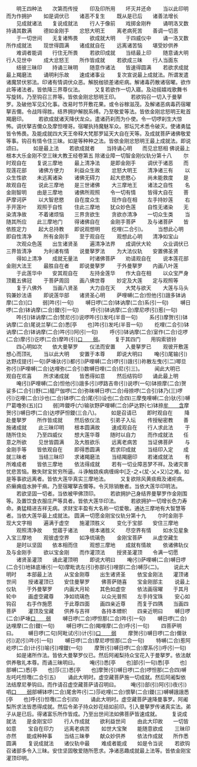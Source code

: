 <!-- { "loadSidebar": true } -->
　　明王四种法　　次第而传授
　　印及印所用　　坏灭并还命
　　当以此印明　　而为作拥护
　　如是调伏已　　诸恶不复生
　　既从是已后　　诸善法增长
　　见成就诸法　　复说成就法
　　行人于像前　　戏掷金刚杵
　　诵明洛叉数　　持诵其数满
　　德如金刚手　　忿怒大明王
　　离老病死苦　　善调一切恶
　　于一切世间　　无复诸怖畏
　　欲成就大明　　于四威仪中
　　诵一洛叉数　　所作成就法
　　现世得圆满　　诸成就自在
　　远离诸苦恼　　堪受妙供养
　　难调者能调　　行住无所畏
　　若欲印成就　　当结最上印
　　随意诵大明　　行人见世中
　　成大忿怒王　　所作皆成就
　　若欲成三昧　　行人当面东
　　结彼三昧印　　持诵三昧明
　　随意作诸法　　皆速得圆满
　　若欲求成就　　最上羯磨法
　　诵明利乐故　　速成诸事业
　　复次宣说最上成就法。所谓发遣诸魔禁伏邪法。印诸有情调伏众恶。解脱枷锁差诸疟病。解诸毒药散诸宿曜。欲作此等诸法者。皆依降三界尊仪法。
　　又复若欲作一切入寤。及动摇嬉戏歌舞书写旋转。乃至钩召三界等。皆依金刚忿怒明王印。
　　若欲钩召一切入于曼拏罗。及破他军见幻化事。改易时节开敷花果。或令谷稼滋茂。及解诸恶病毒药宿曜拏吉儞。令战阵得胜。结界拥护解脱系缚。乃至敬爱等法。皆依金刚忿怒明王毗首羯磨印。
　　若欲成就诸天降伏龙众。遣诸药刹而为仆使。令一切啰刹生大惊怖。调伏拏吉儞众及摩怛哩哥。宿曜执持魔魅军众。邪坛咒术悉令破灭。使诸勇猛皆令怖畏。及能成就四大天王帝释大梵那罗延天大自在天等。及成就菩萨诸佛敬爱等事。钩召有情令住三昧。如是等种种之法。皆依金刚忿怒明王最上成就法。即说颂曰。
　　如是最上法　　若欲成就者
　　当持诵心明　　而见忿怒相
佛说最上根本大乐金刚不空三昧大教王经卷第五
除诸业障一切智金刚仪轨分第十八
　　尔时观自在　　复说三摩地
　　最上清净法　　是即金刚手
　　调伏于诸恶　　而现莲花部
　　诸佛方便力　　利益众生故
　　忿怒大明王　　清净诸三有
　　以众生性欲　　未远离诸染
　　诸佛无碍力　　起大悲愍心
　　尚未能救度　　是故观自在
　　说此三摩地　　是三世诸佛
　　大三摩地王　　诸法之自性
　　名金刚智明　　由是三摩地
　　诸佛所观照　　令一切有情
　　皆得大自在　　菩萨摩诃萨
　　以大智悲愍　　自在度众生
　　现作自在相　　左手持妙莲
　　右手开莲叶　　观照于自性
　　住此三摩地　　犹众妙色莲
　　自性无诸染　　无染清净故
　　不着诸烦恼　　三界贪欲生
　　贪欲亦清净　　一切众生类
　　当随其所应　　此三摩地门
　　得诸佛自在　　金刚手菩萨
　　及与诸菩萨　　皆依胜定力
　　起大总持教　　即说观想明
　　纥哩(二合引)。
　　当想此心明　　即自性清净
　　所有金刚手　　至于观自在
　　观想此心明　　清净如宝山
　　次观众色莲　　出生诸贤圣
　　遍清净法界　　成调伏大轮
　　众业调伏已　　三界皆清净
　　为利诸有情　　说曼拏罗法
　　为大法仪轨　　安置佛圣贤
　　得如上清净　　成就无量法
　　时诸佛菩萨　　劝请观自在
　　说本莲花部　　金刚大法王
　　最胜自在者　　即说曼拏罗
　　于外曼拏罗　　内画八叶莲
　　于此莲华中　　安其观自在
　　左持金莲华　　作大自在相
　　以众宝严身　　顶戴五佛冠
　　于菩萨周回　　画八佛世尊
　　妙定及大莲　　定与观照等
　　复于八佛外　　当画八贤圣
　　大力自在天　　大梵与欲天
　　大莲与马头　　钩兼妙法语
　　即说莲华部　　诸贤圣心明
　　萨哩嚩(二合)怛他(引)誐多钵讷摩(二合)[口　　弱]吽(引一句)
　　嚩日啰(二合)钵讷摩(二合)系(引一句)
　　嚩日啰(二合)钵讷摩(二合)鑁(引一句)
　　呼(引)钵讷摩(二合)摩尼啰(引)惹(一句)
　　吽(引)钵讷摩(二合)赞尼(引)说啰吽(引)发吒(半音一句)
　　系(引)摩贺(引)钵讷摩(二合)尾说兰拏(二合)悉[亭　　也]吽(引)发吒(半音一句)
　　纥哩(二合引)钵讷摩(二合)钵讷摩(二合)吽(引)阿(引一句)
　　呼(引)钵讷摩(二合)室作(二合)讫啰(二合)摩(引)讫啰(二合)摩吽(引)[口　　弱](一句)。
　　复于其四门　　用钩索锁铃
　　四心明如次　　依大曼拏罗
　　仪法而安置　　入曼拏罗已
　　观彼开敷莲　　想心而顶礼
　　当以此大明　　安置于本尊
　　即说大明曰
　　唵(引)尾输(引)达野戍提(引一句)萨埵驮(引)都(引)萨哩嚩(二合)啰(引)誐(引)祢散左曳(引二)唧旦弥(引)萨哩嚩(二合)达哩弥(二合引)数嚩日哩(二合)尼(引三)。
　　闻此大明已　　观自在欢喜
　　所求诸成就　　皆悉得如意
　　然后结钩印　　诵此最上明
　　唵(引)萨哩嚩(二合)怛他(引)誐多(引)啰路吉帝(引)说啰(一句)钵捺摩(二合)贺娑多(二合引)野(二)醯尸伽啰(二合)弥昧嚩日啰(二合)母捺啰(二合引)钵乃(三)啰(引)讫哩(二合)沙也(二合)钵啰(二合)尾(引)设也(二合四)三摩曳哩嚩(二合)驮(引)嚩尸葛噜弥(五)[口　　弱]吽鑁呼(六)输驮野萨哩嚩(二合)萨达野(七)钵捺[牟　　含](二合)摩贺(引)嚩日啰(二合)达啰萨怛鑁(三合八)。
　　如是召请已　　即时观自在
　　降赴曼拏罗　　所作皆成就
　　然后依仪法　　引弟子入坛
　　传授秘密教　　善施诸成就
　　此三昧印明　　根本圆满故
　　速成观自在　　行人求此法
　　于随所住处　　乃至四威仪
　　想大莲华尊　　随时以自力
　　而作成就法　　任意之所欲
　　见世皆圆满　　及大胜欲乐
　　远离老病苦　　当证佛菩萨
　　与金刚手等　　皆依观自在
　　即得悉圆满　　若求印成就
　　当结印入定　　成就三昧者
　　当结三昧印　　求诸羯磨法
　　当结羯磨印　　若诸成就法
　　有所难成者　　皆依三摩地
　　依法得成就
　　若有一切业障恶梦不祥。及诸灾害忧悲苦恼。散失财宝贫穷所逼。斗诤触娆疾病缠绵中[乏-之+(犮-乂+又)]之难。如是等事欲远离者。皆依大莲华真实三摩地法。
　　又复欲除风黄痰癊及诸疟病。疥癞痈疽水肿干痟。乃至宿曜拏吉儞等。令灭除销散者。当依大莲华印明法。
　　若欲坚固一切者。当依被甲佛顶印。
　　若欲拥护己身结界曼拏罗作金刚围等。及置饮食衣服庄严等具者。皆依大莲华印法。
　　若欲拥护一切增长色力寿命。勇猛精进吉祥无病。求财宝丰盈有大名称一切爱敬。通达三摩地有大智慧等者。当依大莲华最上成就法。
圆满一切愿金刚宝仪轨分第十九
　　尔时金刚手　　现大文字相
　　遍满于虚空　　施灌顶胜义
　　变化于宝部　　安住三摩地
　　观照清净故　　觉寤于诸法
　　根本诸胜义　　尽空界有情
　　如水见星象　　入宝三摩地
　　观彼虚空界　　如净琉璃色
　　金刚宝菩萨　　从虚空藏生
　　是时以坚固　　依本相而住
　　观想三摩地　　成就有情故
　　依诸佛轨仪　　及与金刚手
　　欲以宝金刚　　而作灌顶法
　　授贤圣灌顶　　令满一切愿
　　诸贤圣灌顶　　诵此灌顶明
　　即说大明曰
　　唵(引)萨哩嚩(二合)嚩日啰(二合引)地钵底埵(引一句)摩毗诜左(引)弥部(引)哩部(二合)嚩莎(二)。
　　说此大明时　　本部最上法
　　从宝金刚尊　　出生诸贤圣
　　依宝金刚法　　灌顶诸世间
　　授诸灌顶已　　安住曼拏罗
　　佛菩萨随喜　　宝金刚部主
　　说最上仪轨　　于外曼拏罗
　　内画大月轮　　其色如虚空
　　依法画宿曜　　于其月轮中
　　画虚空藏尊　　净如琉璃色
　　以众光普照　　左手持宝珠
　　安心如钩召　　右手作施愿
　　于此尊四面　　画四亲近尊
　　而复于四隅　　当画四菩萨
　　灌顶及宝藏　　供养与吉祥
　　各持本幖帜　　四亲近明曰
　　嚩日啰(二合)萨埵[口　　弱](一句)
　　嚩日啰(二合)啰怛那(二合)吽(引一句)
　　嚩日啰(二合)达哩摩(二合)鑁(一句)
　　嚩日啰(二合)羯哩摩(二合)呼(引一句)
　　四菩萨明曰。
　　嚩日啰(二句)阿毗试(引)计(引)[口　　弱](一句)
　　摩贺(引)嚩日啰(二合)儞驮(引)泥(引)吽(引一句)
　　嚩日啰(二合)摩尼啰怛那(二合一句)
　　特嚩(二合)惹阿屹啰(二合)计(引)喻(引)哩鑁(一句)
　　摩贺(引)嚩日啰(二合)摩系(引)呼(引一句)
　　如是诸所作法。皆依大曼拏罗仪已。然后阿阇梨持众宝花入于曼拏罗。依法献供养敬礼本尊。而诵三昧明曰。
　　唵(引)悉[亭　　也]部(引一句)悉[亭　　也]部嚩(二)悉[亭　　也]莎(三)悉[亭　　也]摩贺(引)嚩日啰(二合)啰怛那(二合四)嚩左吒吒怛囕(二合引五)
　　诵此大明时。虚空藏菩萨施一切成就。然后阿阇梨依法结摩尼拳钩曰。而作请召虚空藏菩萨请召明曰。
　　唵(引)部(引)阿(引)夜(引)呬[口　　弱](一句)部嚩钵啰(二合)尾舍吽(引二)莎屹哩(二合)恨拏(二合)鑁(三)嚩嚩誐誐悉[亭　　也]呼(引)怛囕(二合引四)
　　诵此大明时。虚空藏菩萨速降曼事罗。阿阇梨所求法皆悉得成就。然后令弟子持众妙花结如前印。引入曼拏罗传诸真实法。弟子从是已后。得诸富乐所作皆成。乃至出世间法如佛菩萨皆速成就。
　　复说成就法　　是金刚宝印
　　行人作成就　　欲利益世间
　　由此大印故　　一切皆如意
　　宝自在印力　　远离老病苦
　　如世大宝聚　　能随意欲成
　　三昧印亦然　　能成种种事
　　当结三昧拳　　献众妙供养
　　依法作成就　　所作悉圆满
　　复说成就法　　诸仪轨中最
　　难成者能成　　如是令当说
　　若欲钩召诸部多令入三昧。安住坚固敬爱随所愿求。净诸恶趣成就最上法等。皆依金刚宝灌顶印明。
